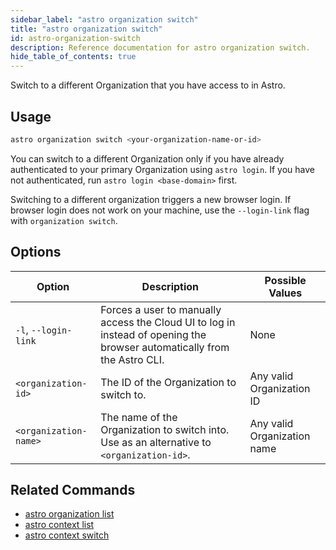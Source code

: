```yaml
---
sidebar_label: "astro organization switch"
title: "astro organization switch"
id: astro-organization-switch
description: Reference documentation for astro organization switch.
hide_table_of_contents: true
---
```


Switch to a different Organization that you have access to in Astro.

## Usage

```sh
astro organization switch <your-organization-name-or-id>
```

You can switch to a different Organization only if you have already authenticated to your primary Organization using `astro login`. If you have not authenticated, run `astro login <base-domain>` first.

Switching to a different organization triggers a new browser login. If browser login does not work on your machine, use the `--login-link` flag with `organization switch`.

## Options

| Option               | Description                                                                                                        | Possible Values |
| -------------------- | ------------------------------------------------------------------------------------------------------------------ | --------------- |
| `-l`, `--login-link` | Forces a user to manually access the Cloud UI to log in instead of opening the browser automatically from the Astro CLI. | None            |
| `<organization-id>` | The ID of the Organization to switch to. | Any valid Organization ID            |
| `<organization-name>` | The name of the Organization to switch into. Use as an alternative to `<organization-id>`. | Any valid Organization name            |

## Related Commands

- [astro organization list](cli/astro-organization-list.md)
- [astro context list](cli/astro-context-list.md)
- [astro context switch](cli/astro-context-switch.md)
